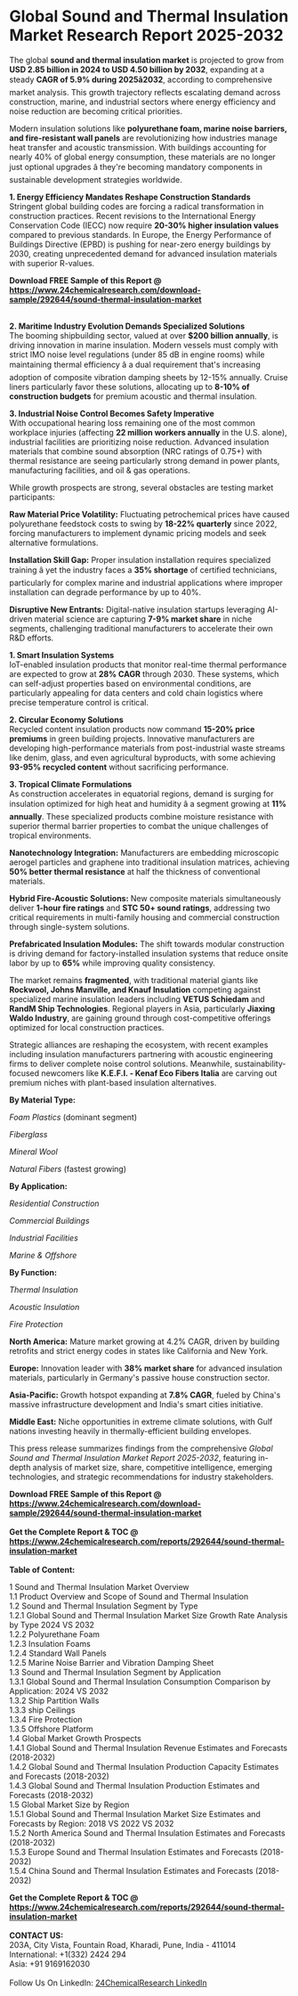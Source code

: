 <h1>Global Sound and Thermal Insulation Market Research Report 2025-2032</h1><p>The global <strong>sound and thermal insulation market</strong> is projected to grow from <strong>USD 2.85 billion in 2024 to USD 4.50 billion by 2032</strong>, expanding at a steady <strong>CAGR of 5.9% during 2025â2032</strong>, according to comprehensive market analysis. This growth trajectory reflects escalating demand across construction, marine, and industrial sectors where energy efficiency and noise reduction are becoming critical priorities.</p><p>Modern insulation solutions like <strong>polyurethane foam, marine noise barriers, and fire-resistant wall panels</strong> are revolutionizing how industries manage heat transfer and acoustic transmission. With buildings accounting for nearly 40% of global energy consumption, these materials are no longer just optional upgrades â they're becoming mandatory components in sustainable development strategies worldwide.</p><p><strong>1. Energy Efficiency Mandates Reshape Construction Standards</strong><br>
Stringent global building codes are forcing a radical transformation in construction practices. Recent revisions to the International Energy Conservation Code (IECC) now require <strong>20-30% higher insulation values</strong> compared to previous standards. In Europe, the Energy Performance of Buildings Directive (EPBD) is pushing for near-zero energy buildings by 2030, creating unprecedented demand for advanced insulation materials with superior R-values.</p><div><b>Download FREE Sample of this Report @ 
            <a href="https://www.24chemicalresearch.com/download-sample/292644/sound-thermal-insulation-market">
            https://www.24chemicalresearch.com/download-sample/292644/sound-thermal-insulation-market</a></b></div><br><p><strong>2. Maritime Industry Evolution Demands Specialized Solutions</strong><br>
The booming shipbuilding sector, valued at over <strong>$200 billion annually</strong>, is driving innovation in marine insulation. Modern vessels must comply with strict IMO noise level regulations (under 85 dB in engine rooms) while maintaining thermal efficiency â a dual requirement that's increasing adoption of composite vibration damping sheets by 12-15% annually. Cruise liners particularly favor these solutions, allocating up to <strong>8-10% of construction budgets</strong> for premium acoustic and thermal insulation.</p><p><strong>3. Industrial Noise Control Becomes Safety Imperative</strong><br>
With occupational hearing loss remaining one of the most common workplace injuries (affecting <strong>22 million workers annually</strong> in the U.S. alone), industrial facilities are prioritizing noise reduction. Advanced insulation materials that combine sound absorption (NRC ratings of 0.75+) with thermal resistance are seeing particularly strong demand in power plants, manufacturing facilities, and oil &amp; gas operations.</p><p>While growth prospects are strong, several obstacles are testing market participants:</p><p><strong>Raw Material Price Volatility:</strong> Fluctuating petrochemical prices have caused polyurethane feedstock costs to swing by <strong>18-22% quarterly</strong> since 2022, forcing manufacturers to implement dynamic pricing models and seek alternative formulations.</p><p><strong>Installation Skill Gap:</strong> Proper insulation installation requires specialized training â yet the industry faces a <strong>35% shortage</strong> of certified technicians, particularly for complex marine and industrial applications where improper installation can degrade performance by up to 40%.</p><p><strong>Disruptive New Entrants:</strong> Digital-native insulation startups leveraging AI-driven material science are capturing <strong>7-9% market share</strong> in niche segments, challenging traditional manufacturers to accelerate their own R&amp;D efforts.</p><p><strong>1. Smart Insulation Systems</strong><br>
IoT-enabled insulation products that monitor real-time thermal performance are expected to grow at <strong>28% CAGR</strong> through 2030. These systems, which can self-adjust properties based on environmental conditions, are particularly appealing for data centers and cold chain logistics where precise temperature control is critical.</p><p><strong>2. Circular Economy Solutions</strong><br>
Recycled content insulation products now command <strong>15-20% price premiums</strong> in green building projects. Innovative manufacturers are developing high-performance materials from post-industrial waste streams like denim, glass, and even agricultural byproducts, with some achieving <strong>93-95% recycled content</strong> without sacrificing performance.</p><p><strong>3. Tropical Climate Formulations</strong><br>
As construction accelerates in equatorial regions, demand is surging for insulation optimized for high heat and humidity â a segment growing at <strong>11% annually</strong>. These specialized products combine moisture resistance with superior thermal barrier properties to combat the unique challenges of tropical environments.</p><p><strong>Nanotechnology Integration:</strong> Manufacturers are embedding microscopic aerogel particles and graphene into traditional insulation matrices, achieving <strong>50% better thermal resistance</strong> at half the thickness of conventional materials.</p><p><strong>Hybrid Fire-Acoustic Solutions:</strong> New composite materials simultaneously deliver <strong>1-hour fire ratings</strong> and <strong>STC 50+ sound ratings</strong>, addressing two critical requirements in multi-family housing and commercial construction through single-system solutions.</p><p><strong>Prefabricated Insulation Modules:</strong> The shift towards modular construction is driving demand for factory-installed insulation systems that reduce onsite labor by up to <strong>65%</strong> while improving quality consistency.</p><p>The market remains <strong>fragmented</strong>, with traditional material giants like <strong>Rockwool, Johns Manville, and Knauf Insulation</strong> competing against specialized marine insulation leaders including <strong>VETUS Schiedam</strong> and <strong>RandM Ship Technologies</strong>. Regional players in Asia, particularly <strong>Jiaxing Waldo Industry</strong>, are gaining ground through cost-competitive offerings optimized for local construction practices.</p><p>Strategic alliances are reshaping the ecosystem, with recent examples including insulation manufacturers partnering with acoustic engineering firms to deliver complete noise control solutions. Meanwhile, sustainability-focused newcomers like <strong>K.E.F.I. - Kenaf Eco Fibers Italia</strong> are carving out premium niches with plant-based insulation alternatives.</p><p><strong>By Material Type:</strong></p><p><em>Foam Plastics</em> (dominant segment)</p><p><em>Fiberglass</em></p><p><em>Mineral Wool</em></p><p><em>Natural Fibers</em> (fastest growing)</p><p><strong>By Application:</strong></p><p><em>Residential Construction</em></p><p><em>Commercial Buildings</em></p><p><em>Industrial Facilities</em></p><p><em>Marine &amp; Offshore</em></p><p><strong>By Function:</strong></p><p><em>Thermal Insulation</em></p><p><em>Acoustic Insulation</em></p><p><em>Fire Protection</em></p><p><strong>North America:</strong> Mature market growing at 4.2% CAGR, driven by building retrofits and strict energy codes in states like California and New York.</p><p><strong>Europe:</strong> Innovation leader with <strong>38% market share</strong> for advanced insulation materials, particularly in Germany's passive house construction sector.</p><p><strong>Asia-Pacific:</strong> Growth hotspot expanding at <strong>7.8% CAGR</strong>, fueled by China's massive infrastructure development and India's smart cities initiative.</p><p><strong>Middle East:</strong> Niche opportunities in extreme climate solutions, with Gulf nations investing heavily in thermally-efficient building envelopes.</p><p>This press release summarizes findings from the comprehensive <em>Global Sound and Thermal Insulation Market Report 2025-2032</em>, featuring in-depth analysis of market size, share, competitive intelligence, emerging technologies, and strategic recommendations for industry stakeholders.</p><div><b>Download FREE Sample of this Report @ 
            <a href="https://www.24chemicalresearch.com/download-sample/292644/sound-thermal-insulation-market">
            https://www.24chemicalresearch.com/download-sample/292644/sound-thermal-insulation-market</a></b></div><br><div><b>Get the Complete Report & TOC @ 
            <a href="https://www.24chemicalresearch.com/reports/292644/sound-thermal-insulation-market">
            https://www.24chemicalresearch.com/reports/292644/sound-thermal-insulation-market</a></b></div><br>
            <b>Table of Content:</b><p>1 Sound and Thermal Insulation Market Overview<br />
    1.1 Product Overview and Scope of Sound and Thermal Insulation<br />
    1.2 Sound and Thermal Insulation Segment by Type<br />
        1.2.1 Global Sound and Thermal Insulation Market Size Growth Rate Analysis by Type 2024 VS 2032<br />
        1.2.2 Polyurethane Foam<br />
        1.2.3 Insulation Foams<br />
        1.2.4 Standard Wall Panels<br />
        1.2.5 Marine Noise Barrier and Vibration Damping Sheet<br />
    1.3 Sound and Thermal Insulation Segment by Application<br />
        1.3.1 Global Sound and Thermal Insulation Consumption Comparison by Application: 2024 VS 2032<br />
        1.3.2 Ship Partition Walls<br />
        1.3.3 ship Ceilings<br />
        1.3.4 Fire Protection<br />
        1.3.5 Offshore Platform<br />
    1.4 Global Market Growth Prospects<br />
        1.4.1 Global Sound and Thermal Insulation Revenue Estimates and Forecasts (2018-2032)<br />
        1.4.2 Global Sound and Thermal Insulation Production Capacity Estimates and Forecasts (2018-2032)<br />
        1.4.3 Global Sound and Thermal Insulation Production Estimates and Forecasts (2018-2032)<br />
    1.5 Global Market Size by Region<br />
        1.5.1 Global Sound and Thermal Insulation Market Size Estimates and Forecasts by Region: 2018 VS 2022 VS 2032<br />
        1.5.2 North America Sound and Thermal Insulation Estimates and Forecasts (2018-2032)<br />
        1.5.3 Europe Sound and Thermal Insulation Estimates and Forecasts (2018-2032)<br />
        1.5.4 China Sound and Thermal Insulation Estimates and Forecasts (2018-2032)<br />
   </p><div><b>Get the Complete Report & TOC @ 
            <a href="https://www.24chemicalresearch.com/reports/292644/sound-thermal-insulation-market">
            https://www.24chemicalresearch.com/reports/292644/sound-thermal-insulation-market</a></b></div><br><b>CONTACT US:</b><br>
            203A, City Vista, Fountain Road, Kharadi, Pune, India - 411014<br>
            International: +1(332) 2424 294<br>
            Asia: +91 9169162030 <br><br>
            Follow Us On LinkedIn: <a href="https://www.linkedin.com/company/24chemicalresearch/">24ChemicalResearch LinkedIn</a>